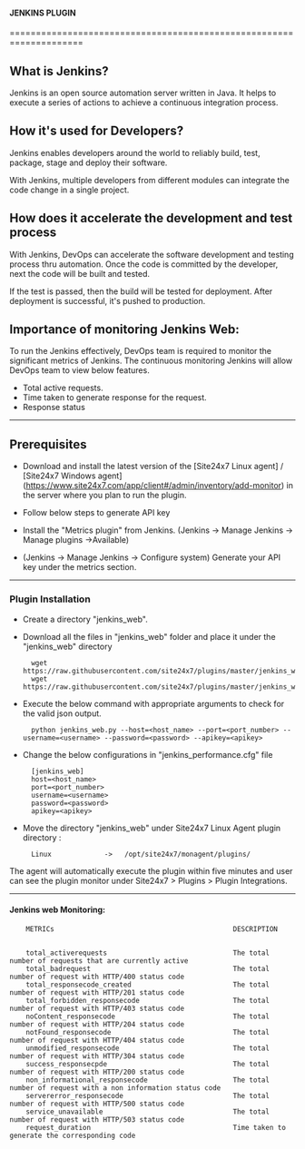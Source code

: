                                          
#### JENKINS PLUGIN
                                                                                               
====================================================================

## What is Jenkins?
	
 Jenkins is an open source automation server written in Java. It helps to execute a series of actions to achieve a continuous integration process. 



## How it's used for Developers?

 Jenkins enables developers around the world to reliably build, test, package, stage and deploy their software.

 With Jenkins, multiple developers from different modules can integrate the code change in a single project. 

## How does it accelerate the development and test process 

 With Jenkins, DevOps can accelerate the software development and testing process thru automation. Once the code is committed by the developer, next the code will be built and tested.

 If the test is passed, then the build will be tested for deployment. After deployment is successful, it's pushed to production.




## Importance of monitoring Jenkins Web:

To run the Jenkins effectively, DevOps team is required to monitor the significant metrics of Jenkins. The continuous monitoring Jenkins will allow DevOps team to view below features.

- Total active requests.
- Time taken to generate response for the request.
- Response status


---

## Prerequisites

- Download and install the latest version of the [Site24x7 Linux agent] / [Site24x7 Windows agent] (https://www.site24x7.com/app/client#/admin/inventory/add-monitor) in the server where you plan to run the plugin. 

- Follow below steps to generate API key 
- Install the "Metrics plugin" from Jenkins. (Jenkins -> Manage Jenkins -> Manage plugins ->Available)
- (Jenkins -> Manage Jenkins -> Configure system) Generate your API key under the metrics section.

---

### Plugin Installation  

- Create a directory "jenkins_web".
      
- Download all the files in "jenkins_web" folder and place it under the "jenkins_web" directory

		wget https://raw.githubusercontent.com/site24x7/plugins/master/jenkins_web/jenkins_web.py
		wget https://raw.githubusercontent.com/site24x7/plugins/master/jenkins_web/jenkins_web.cfg

- Execute the below command with appropriate arguments to check for the valid json output.  

		python jenkins_web.py --host=<host_name> --port=<port_number> --username=<username> --password=<password> --apikey=<apikey>
		
- Change the below configurations in "jenkins_performance.cfg" file

		[jenkins_web]
		host=<host_name> 
		port=<port_number> 
		username=<username> 
		password=<password> 
		apikey=<apikey>
			
- Move the directory "jenkins_web" under Site24x7 Linux Agent plugin directory : 

		Linux             ->   /opt/site24x7/monagent/plugins/


The agent will automatically execute the plugin within five minutes and user can see the plugin monitor under Site24x7 > Plugins > Plugin Integrations.

---

#### Jenkins web Monitoring:


		METRICs                                            DESCRIPTION


		total_activerequests                               The total number of requests that are currently active
		total_badrequest                                   The total number of request with HTTP/400 status code
		total_responsecode_created                         The total number of request with HTTP/201 status code
		total_forbidden_responsecode                       The total number of request with HTTP/403 status code
		noContent_responsecode                             The total number of request with HTTP/204 status code
		notFound_responsecode                              The total number of request with HTTP/404 status code
		unmodified_responsecode                            The total number of request with HTTP/304 status code
		success_responsecpde                               The total number of request with HTTP/200 status code
		non_informational_responsecode                     The total number of request with a non information status code
		servererror_responsecode                           The total number of request with HTTP/500 status code
		service_unavailable                                The total number of request with HTTP/503 status code
		request_duration                                   Time taken to generate the corresponding code
